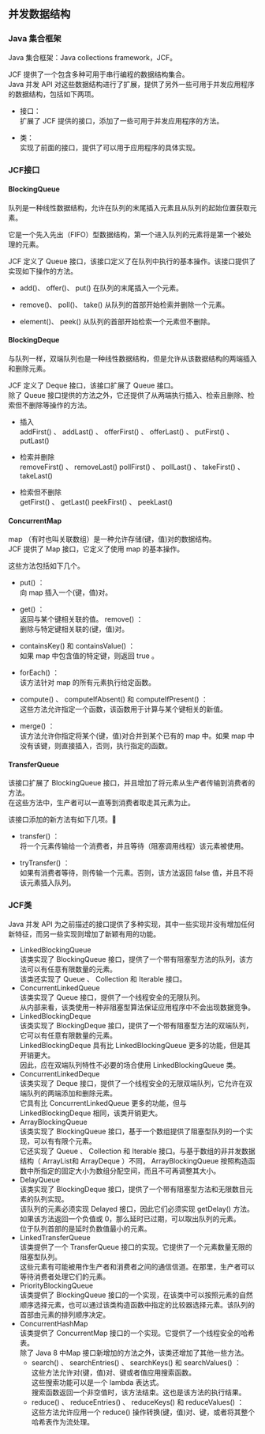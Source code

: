 ## 并发数据结构

### Java 集合框架
Java 集合框架：Java collections framework，JCF。

JCF 提供了一个包含多种可用于串行编程的数据结构集合。  
Java 并发 API 对这些数据结构进行了扩展，提供了另外一些可用于并发应用程序的数据结构，包括如下两项。
-	接口：  
扩展了 JCF 提供的接口，添加了一些可用于并发应用程序的方法。

-	类：  
实现了前面的接口，提供了可以用于应用程序的具体实现。

### JCF接口
#### BlockingQueue
队列是一种线性数据结构，允许在队列的末尾插入元素且从队列的起始位置获取元素。  

它是一个先入先出（FIFO）型数据结构，第一个进入队列的元素将是第一个被处理的元素。

JCF 定义了 Queue 接口，该接口定义了在队列中执行的基本操作。该接口提供了实现如下操作的方法。
-	add()、  offer()、  put()
在队列的末尾插入一个元素。

-	remove()、  poll()、  take()
从队列的首部开始检索并删除一个元素。
-	element()、  peek()
从队列的首部开始检索一个元素但不删除。

#### BlockingDeque
与队列一样，双端队列也是一种线性数据结构，但是允许从该数据结构的两端插入和删除元素。

JCF 定义了 Deque 接口，该接口扩展了 Queue 接口。  
除了 Queue 接口提供的方法之外，它还提供了从两端执行插入、检索且删除、检索但不删除等操作的方法。
-	插入   
addFirst() 、 addLast() 、 offerFirst() 、 offerLast() 、 putFirst() 、 putLast()

-	检索并删除   
removeFirst() 、 removeLast() pollFirst() 、 pollLast() 、 takeFirst() 、 takeLast()
-	检索但不删除   
getFirst() 、 getLast() peekFirst() 、 peekLast()

#### ConcurrentMap
map （有时也叫关联数组）是一种允许存储(键，值)对的数据结构。  
JCF 提供了 Map 接口，它定义了使用 map 的基本操作。

这些方法包括如下几个。
-	put() ：  
向 map 插入一个(键，值)对。

-	get() ：  
返回与某个键相关联的值。
remove() ：  
删除与特定键相关联的(键，值)对。
-	containsKey() 和 containsValue() ：  
如果 map 中包含值的特定键，则返回 true 。 
-	forEach() ：  
该方法针对 map 的所有元素执行给定函数。
-	compute() 、 computeIfAbsent() 和 computeIfPresent() ：  
这些方法允许指定一个函数，该函数用于计算与某个键相关的新值。
-	merge() ：  
该方法允许你指定将某个(键，值)对合并到某个已有的 map 中。如果 map 中没有该键，则直接插入，否则，执行指定的函数。

#### TransferQueue
该接口扩展了 BlockingQueue 接口，并且增加了将元素从生产者传输到消费者的方法。  
在这些方法中，生产者可以一直等到消费者取走其元素为止。  

该接口添加的新方法有如下几项。 
-	transfer() ：  
将一个元素传输给一个消费者，并且等待（阻塞调用线程）该元素被使用。

-	tryTransfer() ：  
如果有消费者等待，则传输一个元素。否则，该方法返回 false 值，并且不将该元素插入队列。


### JCF类
Java 并发 API 为之前描述的接口提供了多种实现，其中一些实现并没有增加任何新特征，而另一些实现则增加了新颖有用的功能。
-	LinkedBlockingQueue  
该类实现了 BlockingQueue 接口，提供了一个带有阻塞型方法的队列，该方法可以有任意有限数量的元素。  
该类还实现了 Queue 、 Collection 和 Iterable 接口。
-	ConcurrentLinkedQueue  
该类实现了 Queue 接口，提供了一个线程安全的无限队列。  
从内部来看，该类使用一种非阻塞型算法保证应用程序中不会出现数据竞争。
-	LinkedBlockingDeque  
该类实现了 BlockingDeque 接口，提供了一个带有阻塞型方法的双端队列，它可以有任意有限数量的元素。   
LinkedBlockingDeque 具有比 LinkedBlockingQueue 更多的功能，但是其开销更大。  
因此，应在双端队列特性不必要的场合使用 LinkedBlockingQueue 类。
-	ConcurrentLinkedDeque  
该类实现了 Deque 接口，提供了一个线程安全的无限双端队列，它允许在双端队列的两端添加和删除元素。  
它具有比 ConcurrentLinkedQueue 更多的功能，但与 LinkedBlockingDeque 相同，该类开销更大。
-	ArrayBlockingQueue  
该类实现了 BlockingQueue 接口，基于一个数组提供了阻塞型队列的一个实现，可以有有限个元素。  
它还实现了 Queue 、 Collection 和 Iterable 接口。与基于数组的非并发数据结构（ ArrayList和 ArrayDeque ）不同， ArrayBlockingQueue 按照构造函数中所指定的固定大小为数组分配空间，而且不可再调整其大小。
-	DelayQueue  
该类实现了 BlockingDeque 接口，提供了一个带有阻塞型方法和无限数目元素的队列实现。   
该队列的元素必须实现 Delayed 接口，因此它们必须实现 getDelay() 方法。  
如果该方法返回一个负值或 0，那么延时已过期，可以取出队列的元素。  
位于队列首部的是延时负数值最小的元素。
-	LinkedTransferQueue  
该类提供了一个 TransferQueue 接口的实现。它提供了一个元素数量无限的阻塞型队列。  
这些元素有可能被用作生产者和消费者之间的通信信道。在那里，生产者可以等待消费者处理它们的元素。
-	PriorityBlockingQueue  
该类提供了 BlockingQueue 接口的一个实现，在该类中可以按照元素的自然顺序选择元素，也可以通过该类构造函数中指定的比较器选择元素。该队列的首部由元素的排列顺序决定。
-	ConcurrentHashMap  
该类提供了 ConcurrentMap 接口的一个实现。它提供了一个线程安全的哈希表。  
除了 Java 8 中Map 接口新增加的方法之外，该类还增加了其他一些方法。  
	-	search() 、 searchEntries() 、 searchKeys() 和 searchValues() ：  
	这些方法允许对(键，值)对、键或者值应用搜索函数。  
	这些搜索功能可以是一个 lambda 表达式。  
	搜索函数返回一个非空值时，该方法结束。这也是该方法的执行结果。  
	-	reduce() 、 reduceEntries() 、 reduceKeys() 和 reduceValues() ：    
	这些方法允许应用一个 reduce() 操作转换(键，值)对、键，或者将其整个哈希表作为流处理。
